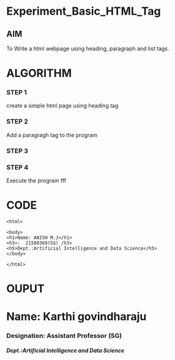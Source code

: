 # Experiment_Basic_HTML_Tag

## AIM
To Write a html webpage using heading, paragraph and list tags.

# ALGORITHM
### STEP 1
create a simple html page using heading tag
### STEP 2
Add a paragragh tag to the program
### STEP 3

### STEP 4
Execute the program fff

# CODE
~~~<!DOCTYPE html>
<html>

<body>
<h1>Name: ANISH M.J</h1>
<h3>:  21500369(SG) /h3>
<h5>Dept.:Artificial Intelligence and Data Science</h5>
</body>

</html>
~~~
# OUPUT
<html>
<body>
<h1>Name: Karthi govindharaju</h1>
<h3>Designation: Assistant Professor (SG)</h3>
<h5>Dept.:Artificial Intelligence and Data Science</h5>
</body>
</html>
